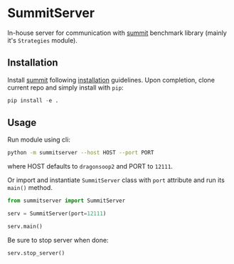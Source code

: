 # SummitServer

In-house server for communication with [summit](https://github.com/sustainable-processes/summit) benchmark library (mainly it's `Strategies` module).

## Installation
Install [summit](https://github.com/sustainable-processes/summit) following [installation](https://github.com/sustainable-processes/summit#installation) guidelines. Upon completion, clone current repo and simply install with `pip`:
```python
pip install -e .
```

## Usage
Run module using cli:
```bash
python -m summitserver --host HOST --port PORT
```
where HOST defaults to `dragonsoop2` and PORT to `12111`.

Or import and instantiate `SummitServer` class with `port` attribute and run its `main()` method.

```python
from summitserver import SummitServer

serv = SummitServer(port=12111)

serv.main()
```

Be sure to stop server when done:

```python
serv.stop_server()
```